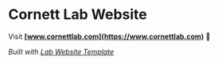 
# Cornett Lab Website

Visit **[www.cornettlab.com](https://www.cornettlab.com)** 🚀

_Built with [Lab Website Template](https://greene-lab.gitbook.io/lab-website-template-docs)_
